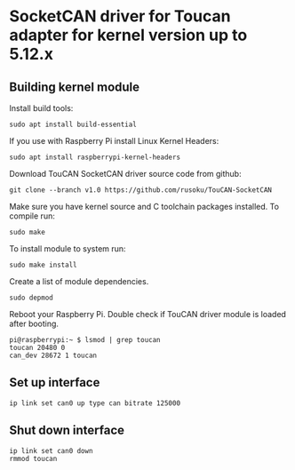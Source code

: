 SocketCAN driver for Toucan adapter for kernel version up to 5.12.x
====

Building kernel module
----

Install build tools:

    sudo apt install build-essential

If you use with Raspberry Pi install Linux Kernel Headers:

    sudo apt install raspberrypi-kernel-headers
    
Download TouCAN SocketCAN driver source code from github:    

    git clone --branch v1.0 https://github.com/rusoku/TouCAN-SocketCAN

Make sure you have kernel source and C toolchain packages installed.
To compile run:

    sudo make

To install module to system run:

    sudo make install


Create a list of module dependencies.
  
    sudo depmod

Reboot your Raspberry Pi. Double check if TouCAN driver module is loaded
after booting.

    pi@raspberrypi:~ $ lsmod | grep toucan
    toucan 20480 0
    can_dev 28672 1 toucan
    

Set up interface
----
    ip link set can0 up type can bitrate 125000


Shut down interface
----

    ip link set can0 down
    rmmod toucan



